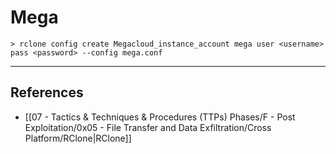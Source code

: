 # Mega

```
> rclone config create Megacloud_instance_account mega user <username> pass <password> --config mega.conf
```

---
## References

- [[07 - Tactics & Techniques & Procedures (TTPs) Phases/F - Post Exploitation/0x05 - File Transfer and Data Exfiltration/Cross Platform/RClone|RClone]]